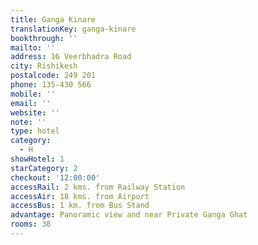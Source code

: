 ```yaml
---
title: Ganga Kinare
translationKey: ganga-kinare
bookthrough: ''
mailto: ''
address: 16 Veerbhadra Road
city: Rishikesh
postalcode: 249 201
phone: 135-430 566
mobile: ''
email: ''
website: ''
note: ''
type: hotel
category:
  - H
showHotel: 1
starCategory: 2
checkout: '12:00:00'
accessRail: 2 kms. from Railway Station
accessAir: 18 kms. from Airport
accessBus: 1 km. from Bus Stand
advantage: Panoramic view and near Private Ganga Ghat
rooms: 38
---
```

